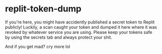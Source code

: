 # replit-token-dump

If you're here, you might have accidently published a secret token to Replit publicly! Luckily, a scan caught your token and dumped it here where it was revoked by whatever service you are using. Please keep your tokens safe by using the secrets tab and always protect your shit.

And if you get mad? cry more lol
